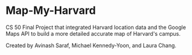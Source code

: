 # Map-My-Harvard
CS 50 Final Project that integrated Harvard location data and the Google Maps API to build a more detailed accurate map of Harvard's campus.  

Created by Avinash Saraf, Michael Kennedy-Yoon, and Laura Chang.
